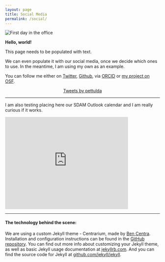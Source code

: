```yaml
---
layout: page
title: Social Media
permalink: /social/
---
```


<img src="{{ site.baseurl }}/assets/Aarhus_start.jpg" title="First day in the office" class="profile">

**Hello, world!**

This page needs to be populated with text.

We can even populate it with our social media, once we decide which ones to use. In the meantime, I am using my own as an example.

You can follow me either on [Twitter](https://twitter.com/pettulda), [Github](https://github.com/petrajanouchova), via [ORCID](https://orcid.org/0000-0002-6349-0540) or [my project on OSF](https://osf.io/fjnw5/).

<div align="center">
<a class="twitter-timeline" data-lang="en" data-width="300" data-height="800" data-theme="light" data-link-color="#E81C4F" href="https://twitter.com/pettulda?ref_src=twsrc%5Etfw">Tweets by pettulda</a> <script async src="https://platform.twitter.com/widgets.js" charset="utf-8"></script>
</div>

---
I am also testing placing here our SDAM Outlook calendar and I am really curious if it works.

<iframe src="https://calendar.google.com/calendar/embed?src=5sf1q0vh1mfp84e1dd1anq2umurf2idq%40import.calendar.google.com&ctz=Europe%2FPrague" style="border: 0" width="400" height="300" frameborder="0" scrolling="yes"></iframe>

---

#### The technology behind the scene:

We are using a custom Jekyll theme - Centrarium, made by [Ben Centra](https://github.com/bencentra). Installation and configuration instructions can be found in the [GitHub repository](https://github.com/bencentra/centrarium).
You can find out more info about customizing your Jekyll theme, as well as basic Jekyll usage documentation at [jekyllrb.com](http://jekyllrb.com/). And you can find the source code for Jekyll at [github.com/jekyll/jekyll](https://github.com/jekyll/jekyll).



